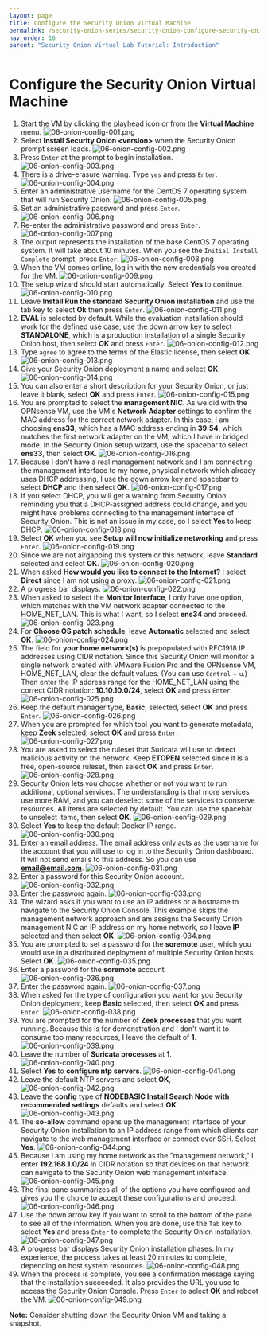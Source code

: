 ```yaml
---
layout: page
title: Configure the Security Onion Virtual Machine
permalink: /security-onion-series/security-onion-configure-security-onion
nav_order: 16
parent: "Security Onion Virtual Lab Tutorial: Introduction"
---
```


# Configure the Security Onion Virtual Machine

1. Start the VM by clicking the playhead icon or from the **Virtual Machine** menu.
   ![06-onion-config-001.png](./images/06-onion-config/06-onion-config-001.png)
2. Select **Install Security Onion \<version\>** when the Security Onion prompt screen loads.
   ![06-onion-config-002.png](./images/06-onion-config/06-onion-config-002.png)
3. Press `Enter` at the prompt to begin installation.
   ![06-onion-config-003.png](./images/06-onion-config/06-onion-config-003.png)
4. There is a drive-erasure warning. Type `yes` and press `Enter`.
   ![06-onion-config-004.png](./images/06-onion-config/06-onion-config-004.png)
5. Enter an administrative username for the CentOS 7 operating system that will run Security Onion.
   ![06-onion-config-005.png](./images/06-onion-config/06-onion-config-005.png)
6. Set an administrative password and press `Enter`.
   ![06-onion-config-006.png](./images/06-onion-config/06-onion-config-006.png)
7. Re-enter the administrative password and press `Enter`.
   ![06-onion-config-007.png](./images/06-onion-config/06-onion-config-007.png)
8. The output represents the installation of the base CentOS 7 operating system. It will take about 10 minutes. When you see the `Initial Install Complete` prompt, press `Enter`.
   ![06-onion-config-008.png](./images/06-onion-config/06-onion-config-008.png)
9. When the VM comes online, log in with the new credentials you created for the VM.
   ![06-onion-config-009.png](./images/06-onion-config/06-onion-config-009.png)
10. The setup wizard should start automatically. Select **Yes** to continue.
   ![06-onion-config-010.png](./images/06-onion-config/06-onion-config-010.png)
11. Leave **Install Run the standard Security Onion installation** and use the tab key to select **Ok** then press `Enter`.
   ![06-onion-config-011.png](./images/06-onion-config/06-onion-config-011.png)
12. **EVAL** is selected by default. While the evaluation installation should work for the defined use case, use the down arrow key to select **STANDALONE**, which is a production installation of a single Security Onion host, then select **OK** and press `Enter`.
   ![06-onion-config-012.png](./images/06-onion-config/06-onion-config-012.png)
13. Type `agree` to agree to the terms of the Elastic license, then select **OK**.
   ![06-onion-config-013.png](./images/06-onion-config/06-onion-config-013.png)
14. Give your Security Onion deployment a name and select **OK**.
   ![06-onion-config-014.png](./images/06-onion-config/06-onion-config-014.png)
15. You can also enter a short description for your Security Onion, or just leave it blank, select **OK** and press `Enter`.
   ![06-onion-config-015.png](./images/06-onion-config/06-onion-config-015.png)
16. You are prompted to select the **management NIC**. As we did with the OPNsense VM, use the VM's **Network Adapter** settings to confirm the MAC address for the correct network adapter. In this case, I am choosing **ens33**, which has a MAC address ending in **39:54**, which matches the first network adapter on the VM, which I have in bridged mode. In the Security Onion setup wizard, use the spacebar to select **ens33**, then select **OK**.
   ![06-onion-config-016.png](./images/06-onion-config/06-onion-config-016.png)
17. Because I don't have a real management network and I am connecting the management interface to my home, physical network which already uses DHCP addressing, I use the down arrow key and spacebar to select **DHCP** and then select **OK**.
   ![06-onion-config-017.png](./images/06-onion-config/06-onion-config-017.png)
18. If you select DHCP, you will get a warning from Security Onion reminding you that a DHCP-assigned address could change, and you might have problems connecting to the management interface of Security Onion. This is not an issue in my case, so I select **Yes** to keep DHCP.
   ![06-onion-config-018.png](./images/06-onion-config/06-onion-config-018.png)
19. Select **OK** when you see **Setup will now initialize networking** and press `Enter`.
   ![06-onion-config-019.png](./images/06-onion-config/06-onion-config-019.png)
20. Since we are not airgapping this system or this network, leave **Standard** selected and select **OK**.
   ![06-onion-config-020.png](./images/06-onion-config/06-onion-config-020.png)
21. When asked **How would you like to connect to the Internet?** I select **Direct** since I am not using a proxy.
   ![06-onion-config-021.png](./images/06-onion-config/06-onion-config-021.png)
22. A progress bar displays.
   ![06-onion-config-022.png](./images/06-onion-config/06-onion-config-022.png)
23. When asked to select the **Monitor Interface**, I only have one option, which matches with the VM network adapter connected to the HOME_NET_LAN. This is what I want, so I select **ens34** and proceed.
   ![06-onion-config-023.png](./images/06-onion-config/06-onion-config-023.png)
24. For **Choose OS patch schedule**, leave **Automatic** selected and select **OK**.
   ![06-onion-config-024.png](./images/06-onion-config/06-onion-config-024.png)
25. The field for **your home network(s)** is prepopulated with RFC1918 IP addresses using CIDR notation. Since this Security Onion will monitor a single network created with VMware Fusion Pro and the OPNsense VM, HOME_NET_LAN, clear the default values. (You can use `Control` + `u`.) Then enter the IP address range for the HOME_NET_LAN using the correct CIDR notation: **10.10.10.0/24**, select **OK** and press `Enter`.
   ![06-onion-config-025.png](./images/06-onion-config/06-onion-config-025.png)
26. Keep the default manager type, **Basic**, selected, select **OK** and press `Enter`.
   ![06-onion-config-026.png](./images/06-onion-config/06-onion-config-026.png)
27. When you are prompted for which tool you want to generate metadata, keep **Zeek** selected, select **OK** and press `Enter`.
   ![06-onion-config-027.png](./images/06-onion-config/06-onion-config-027.png)
28. You are asked to select the ruleset that Suricata will use to detect malicious activity on the network. Keep **ETOPEN** selected since it is a free, open-source ruleset, then select **OK** and press `Enter`.
   ![06-onion-config-028.png](./images/06-onion-config/06-onion-config-028.png)
29. Security Onion lets you choose whether or not you want to run additional, optional services. The understanding is that more services use more RAM, and you can deselect some of the services to conserve resources. All items are selected by default. You can use the spacebar to unselect items, then select **OK**.
   ![06-onion-config-029.png](./images/06-onion-config/06-onion-config-029.png)
30. Select **Yes** to keep the default Docker IP range.
   ![06-onion-config-030.png](./images/06-onion-config/06-onion-config-030.png)
31. Enter an email address. The email address only acts as the username for the account that you will use to log in to the Security Onion dashboard. It will not send emails to this address. So you can use **email@email.com**.
   ![06-onion-config-031.png](./images/06-onion-config/06-onion-config-031.png)
32. Enter a password for this Security Onion account.
   ![06-onion-config-032.png](./images/06-onion-config/06-onion-config-032.png)
33. Enter the password again.
   ![06-onion-config-033.png](./images/06-onion-config/06-onion-config-033.png)
34. The wizard asks if you want to use an IP address or a hostname to navigate to the Security Onion Console. This example skips the management network approach and am assigns the Security Onion management NIC an IP address on my home network, so I leave **IP** selected and then select **OK**.
   ![06-onion-config-034.png](./images/06-onion-config/06-onion-config-034.png)
35. You are prompted to set a password for the **soremote** user, which you would use in a distributed deployment of multiple Security Onion hosts. Select **OK**.
   ![06-onion-config-035.png](./images/06-onion-config/06-onion-config-035.png)
36. Enter a password for the **soremote** account.
   ![06-onion-config-036.png](./images/06-onion-config/06-onion-config-036.png)
37. Enter the password again.
   ![06-onion-config-037.png](./images/06-onion-config/06-onion-config-037.png)
38. When asked for the type of configuration you want for you Security Onion deployment, keep **Basic** selected, then select **OK** and press `Enter`.
   ![06-onion-config-038.png](./images/06-onion-config/06-onion-config-038.png)
39. You are prompted for the number of **Zeek processes** that you want running. Because this is for demonstration and I don't want it to consume too many resources, I leave the default of **1**.
   ![06-onion-config-039.png](./images/06-onion-config/06-onion-config-039.png)
40. Leave the number of **Suricata processes** at **1**.
   ![06-onion-config-040.png](./images/06-onion-config/06-onion-config-040.png)
41. Select **Yes** to **configure ntp servers**.
   ![06-onion-config-041.png](./images/06-onion-config/06-onion-config-041.png)
42. Leave the default NTP servers and select **OK**,
   ![06-onion-config-042.png](./images/06-onion-config/06-onion-config-042.png)
43. Leave the **config** type of **NODEBASIC Install Search Node with recommended settings** defaults and select **OK**.
   ![06-onion-config-043.png](./images/06-onion-config/06-onion-config-043.png)
44. The **so-allow** command opens up the management interface of your Security Onion installation to an IP address range from which clients can navigate to the web management interface or connect over SSH. Select **Yes**.
   ![06-onion-config-044.png](./images/06-onion-config/06-onion-config-044.png)
45. Because I am using my home network as the "management network," I enter **192.168.1.0/24** in CIDR notation so that devices on that network can navigate to the Security Onion web management interface.
   ![06-onion-config-045.png](./images/06-onion-config/06-onion-config-045.png)
46. The final pane summarizes all of the options you have configured and gives you the choice to accept these configurations and proceed.
   ![06-onion-config-046.png](./images/06-onion-config/06-onion-config-046.png)
47. Use the down arrow key if you want to scroll to the bottom of the pane to see all of the information. When you are done, use the `Tab` key to select **Yes** and press `Enter` to complete the Security Onion installation.
   ![06-onion-config-047.png](./images/06-onion-config/06-onion-config-047.png)
48. A progress bar displays Security Onion installation phases. In my experience, the process takes at least 20 minutes to complete, depending on host system resources.
   ![06-onion-config-048.png](./images/06-onion-config/06-onion-config-048.png)
49. When the process is complete, you see a confirmation message saying that the installation succeeded. It also provides the URL you use to access the Security Onion Console. Press `Enter` to select **OK** and reboot the VM.
   ![06-onion-config-049.png](./images/06-onion-config/06-onion-config-049.png)

**Note:** Consider shutting down the Security Onion VM and taking a snapshot.
